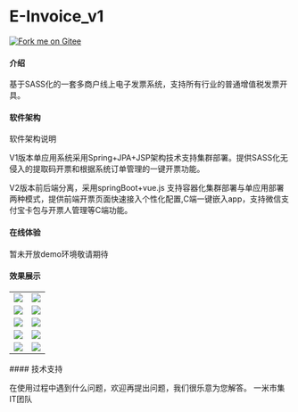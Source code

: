 # E-Invoice_v1
[![Fork me on Gitee](https://gitee.com/shinmigo/E-Invoice/widgets/widget_6.svg)](https://gitee.com/shinmigo/E-Invoice)
#### 介绍
基于SASS化的一套多商户线上电子发票系统，支持所有行业的普通增值税发票开具。

#### 软件架构
软件架构说明

V1版本单应用系统采用Spring+JPA+JSP架构技术支持集群部署。提供SASS化无侵入的提取码开票和根据系统订单管理的一键开票功能。

V2版本前后端分离，采用springBoot+vue.js 支持容器化集群部署与单应用部署两种模式，提供前端开票页面快速接入个性化配置,C端一键嵌入app，支持微信支付宝卡包与开票人管理等C端功能。
#### 在线体验
暂未开放demo环境敬请期待

#### 效果展示

<table>
    <tr>
        <td><img src="https://gitee.com/shinmigo/E-Invoice/raw/master/resource/20200408164856.png"/></td>
        <td><img src="https://gitee.com/shinmigo/E-Invoice/raw/master/resource/20200408165057.png"/></td>
    </tr>
    <tr>
        <td><img src="https://gitee.com/shinmigo/E-Invoice/raw/master/resource/20200408165106.png"/></td>
        <td><img src="https://gitee.com/shinmigo/E-Invoice/raw/master/resource/20200408165111.png"/></td>
    </tr>
    <tr>
        <td><img src="https://gitee.com/shinmigo/E-Invoice/raw/master/resource/20200408165117.png"/></td>
        <td><img src="https://gitee.com/shinmigo/E-Invoice/raw/master/resource/20200408170509.png"/></td>
    </tr>
    <tr>
        <td><img src="https://gitee.com/shinmigo/E-Invoice/raw/master/resource/20200408171012.png"/></td>
        <td><img src="https://gitee.com/shinmigo/E-Invoice/raw/master/resource/20200408171729.png"/></td>
    </tr>
    <tr>
        <td><img src="https://gitee.com/shinmigo/E-Invoice/raw/master/resource/20200408171859.png"/></td>
        <td><img src="https://gitee.com/shinmigo/E-Invoice/raw/master/resource/20200408171904.png"/></td>
    </tr>
</table>
#### 技术支持

在使用过程中遇到什么问题，欢迎再提出问题，我们很乐意为您解答。
                                                                        一米市集IT团队



